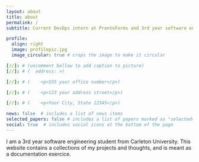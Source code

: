 ```yaml
---
layout: about
title: about
permalink: /
subtitle: Current DevOps intern at ProntoForms and 3rd year software engineering student at Carleton University

profile:
  align: right
  image: profilepic.jpg
  image_circular: true # crops the image to make it circular

[//]: # (uncomment bellow to add caption to picture)
[//]: # (  address: >)

[//]: # (    <p>555 your office number</p>)

[//]: # (    <p>123 your address street</p>)

[//]: # (    <p>Your City, State 12345</p>)

news: false  # includes a list of news items
selected_papers: false # includes a list of papers marked as "selected={true}"
social: true  # includes social icons at the bottom of the page
---
```


I am a 3rd year software engineering student from Carleton University.
This website contains a collections of my projects and thoughts, and is meant as a documentation exercice.